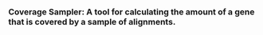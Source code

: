 ### Coverage Sampler: A tool for calculating the amount of a gene that is covered by a sample of alignments.

